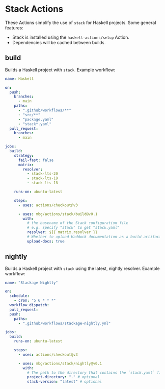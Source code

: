 # Stack Actions

These Actions simplify the use of `stack` for Haskell projects. Some general features:

- Stack is installed using the `haskell-actions/setup` Action.
- Dependencies will be cached between builds.

## build

Builds a Haskell project with `stack`. Example workflow:

```yaml
name: Haskell

on:
  push:
    branches:
      - main
    paths:
      - ".github/workflows/**"
      - "src/**"
      - "package.yaml"
      - "stack*.yaml"
  pull_request:
    branches:
      - main

jobs:
  build:
    strategy:
      fail-fast: false
      matrix:
        resolver:
          - stack-lts-20
          - stack-lts-19
          - stack-lts-18

    runs-on: ubuntu-latest

    steps:
      - uses: actions/checkout@v3

      - uses: mbg/actions/stack/build@v0.1
        with:
          # the basename of the Stack configuration file
          # e.g. specify "stack" to get "stack.yaml"
          resolver: ${{ matrix.resolver }}
          # Whether to upload Haddock documentation as a build artifact
          upload-docs: true
```

## nightly

Builds a Haskell project with `stack` using the latest, nightly resolver. Example workflow:

```yaml
name: "Stackage Nightly"

on:
  schedule:
    - cron: "5 6 * * *"
  workflow_dispatch:
  pull_request:
  push:
    paths:
      - ".github/workflows/stackage-nightly.yml"

jobs:
  build:
    runs-on: ubuntu-latest

    steps:
      - uses: actions/checkout@v3

      - uses: mbg/actions/stack/nightly@v0.1
        with:
          # The path to the directory that contains the `stack.yaml` file
          project-directory: "." # optional
          stack-version: "latest" # optional
```

